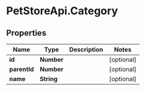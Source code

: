 # PetStoreApi.Category

## Properties

Name | Type | Description | Notes
------------ | ------------- | ------------- | -------------
**id** | **Number** |  | [optional] 
**parentId** | **Number** |  | [optional] 
**name** | **String** |  | [optional] 


